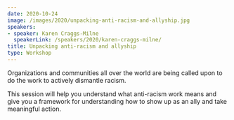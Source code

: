 ```yaml
---
date: 2020-10-24
image: /images/2020/unpacking-anti-racism-and-allyship.jpg
speakers:
- speaker: Karen Craggs-Milne
  speakerLink: /speakers/2020/karen-craggs-milne/
title: Unpacking anti-racism and allyship
type: Workshop
---
```


Organizations and communities all over the world are being called upon to do the work to actively dismantle racism. 

This session will help you understand what anti-racism work means and give you a framework for understanding how to show up as an ally and take meaningful action. 